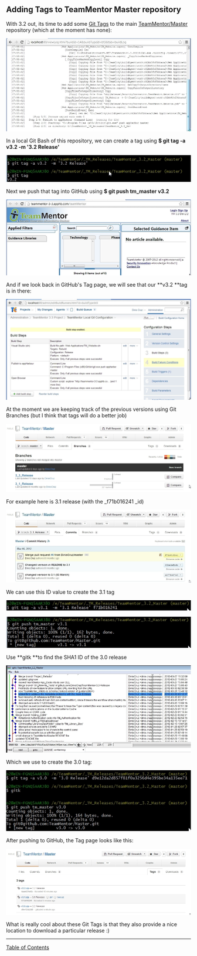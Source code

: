 ##  Adding Tags to TeamMentor Master repository 

With 3.2 out, its time to add some [Git Tags](http://git-scm.com/book/en/Git-Basics-Tagging) to the main [TeamMentor/Master](https://github.com/TeamMentor/Master/) repository (which at the moment has none):  
  
[![](images/CropperCapture_5B10_5D1.jpg)](http://1.bp.blogspot.com/-rHYfla9Q9Rc/UIvGminyqsI/AAAAAAAAA0U/8G6ycjL-Dyk/s1600/CropperCapture%5B10%5D.jpg)

  
In a local Git Bash of this repository, we can create a tag using **$ git tag -a v3.2  -m '3.2 Release'**

[![](images/CropperCapture_5B9_5D.jpg)](http://2.bp.blogspot.com/-1N60bQy8Pnc/UIvG0kMOXbI/AAAAAAAAA0c/GEQOKY7405A/s1600/CropperCapture%5B9%5D.jpg)

  
Next we push that tag into GitHub using **$ git push tm_master v3.2**

[![](images/CropperCapture_5B11_5D1.jpg)](http://2.bp.blogspot.com/-gEwgHdCj388/UIvHI5hSbXI/AAAAAAAAA0k/-mbbo6zWCq4/s1600/CropperCapture%5B11%5D.jpg)

And if we look back in GitHub's Tag page, we will see that our **v3.2 **tag is in there:

[![](images/CropperCapture_5B12_5D1.jpg)](http://4.bp.blogspot.com/-xxFkp25rlvM/UIvHgQQX9YI/AAAAAAAAA0s/yU5gufcHTFc/s1600/CropperCapture%5B12%5D.jpg)

  


At the moment we are keeping track of the previous versions using Git Branches (but I think that tags will do a better job)

[![](images/CropperCapture_5B13_5D1.jpg)](http://1.bp.blogspot.com/-3kqtpxlYh90/UIvIEEOlCkI/AAAAAAAAA00/KMERtlRKspU/s1600/CropperCapture%5B13%5D.jpg)

  
For example here is 3.1 release (with the _f71b016241 _id)

[![](images/CropperCapture_5B14_5D1.jpg)](http://2.bp.blogspot.com/-W3hnl4NRNKo/UIvIEg36PcI/AAAAAAAAA08/2WnLna1-z6E/s1600/CropperCapture%5B14%5D.jpg)

We can use this ID value to create the 3.1 tag

[![](images/CropperCapture_255B15_255D.jpg)](http://1.bp.blogspot.com/-95YJ09Ov3W0/UIvIpgIRI6I/AAAAAAAAA1E/TMQSilUKWJw/s1600/CropperCapture%255B15%255D.jpg)

[![](images/CropperCapture_255B16_255D.jpg)](http://1.bp.blogspot.com/-V53tIoskGpk/UIvIqayi0UI/AAAAAAAAA1I/Mzp4oK8YejE/s1600/CropperCapture%255B16%255D.jpg)

  
Use **gitk **to find the SHA1 ID of the 3.0 release

[![](images/CropperCapture_255B18_255D.jpg)](http://3.bp.blogspot.com/-3MMOcVo7hJA/UIvJjCj3xEI/AAAAAAAAA1k/mLrhkTN7ik0/s1600/CropperCapture%255B18%255D.jpg)

  
Which we use to create the 3.0 tag:

[![](images/CropperCapture_255B19_255D.jpg)](http://1.bp.blogspot.com/-5mOeGVDE3r4/UIvJjyK4FSI/AAAAAAAAA1o/4v5cEqGYW7Y/s1600/CropperCapture%255B19%255D.jpg)

After pushing to GitHub, the Tag page looks like this:

[![](images/CropperCapture_255B20_255D.jpg)](http://4.bp.blogspot.com/-flasZE9Sqnw/UIvJkh7UKNI/AAAAAAAAA1w/VhEIWned38I/s1600/CropperCapture%255B20%255D.jpg)

What is really cool about these Git Tags is that they also provide a nice location to download a particular release :) 






- - - 
[Table of Contents](../Table_of_Contents.md)
